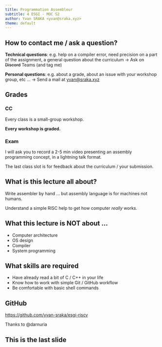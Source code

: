 ```yaml
---
title: Programmation Assembleur
subtitle: 4 ESGI - MOC S2
author: Yvan SRAKA <yvan@sraka.xyz>
theme: default
---
```


## How to contact me / ask a question?

**Technical questions**: e.g. help on a compiler error, need precision on a
part of the assignment, a general question about the curriculum → Ask on
~~Discord~~ Teams (and tag me)

**Personal questions**: e.g. about a grade, about an issue with your workshop
group, etc ... → Send a mail at <yvan@sraka.xyz>

## Grades

### CC

Every class is a small-group workshop.

**Every workshop is graded.**

### Exam

I will ask you to record a 2-5 min video presenting an assembly programming
concept, in a lightning talk format.

The last class slot is for feedback about the curriculum / your submission.

## What is this lecture all about?

Write assembler by hand ... but assembly language is for machines not humans.

Understand a simple RISC help to get how computer _really_ works.

## What this lecture is NOT about ...

- Computer architecture
- OS design
- Compiler
- System programming

## What skills are required

- Have already read a bit of C / C++ in your life
- Know how to work with simple Git / GitHub workflow
- Be comfortable with basic shell commands

## GitHub

<https://github.com/yvan-sraka/esgi-riscv>

Thanks to @darnuria

## This is the last slide
